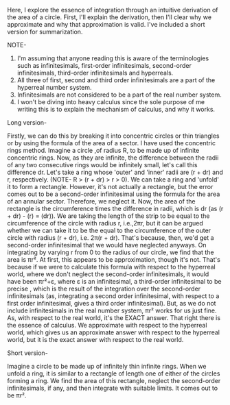 Here, I explore the essence of integration through an intuitive derivation of the area of a circle. First, I'll explain the derivation, then I'll clear why we approximate and why that approximation is valid. I've included a short version for summarization.

NOTE-
1) I'm assuming that anyone reading this is aware of the terminologies such as infinitesimals, first-order infinitesimals, second-order infinitesimals, third-order infinitesimals and hyperreals.
2) All three of first, second and third order infinitesimals are a part of the hyperreal number system. 
3) Infinitesimals are not considered to be a part of the real number system.
4) I won't be diving into heavy calculus since the sole purpose of me writing this is to explain the mechanism of calculus, and why it works.


Long version-

Firstly, we can do this by breaking it into concentric circles or thin triangles or by using the formula of the area of a sector. I have used the concentric rings method. Imagine a circle ,of radius R, to be made up of infinite concentric rings. Now, as they are infinite, the difference between the radii of any two consecutive rings would be infinitely small, let's call this difference dr. Let's take a ring whose 'outer' and 'inner' radii are (r + dr) and r, respectively. (NOTE- R > (r + dr) > r > 0). We can take a ring and 'unfold' it to form a rectangle. However, it's not actually a rectangle, but the error comes out to be a second-order infinitesimal using the formula for the area of an annular sector. Therefore, we neglect it. Now, the area of the rectangle is the circumference times the difference in radii, which is dr (as (r + dr) - (r) = (dr)). We are taking the length of the strip to be equal to the circumference of the circle with radius r, i.e.,2πr, but it can be argued whether we can take it to be the equal to the circumference of the outer circle with radius (r + dr), i.e. 2π(r + dr). That's because, then, we'd get a second-order infinitesimal that we would have neglected anyways. On integrating by varying r from 0 to the radius of our circle, we find that the area is πr². At first, this appears to be approximation, though it's not. That's because if we were to calculate this formula with respect to the hyperreal world, where we don't neglect the second-order infinitesimals, it would have been πr²+ε, where ε is an infinitesimal, a third-order infinitesimal to be precise , which is the result of the integration over the second-order infinitesimals (as, integrating a second order infinitesimal, with respect to a first order infinitesimal, gives a third order infinitesimal). But, as we do not include infinitesimals in the real number system, πr² works for us just fine. As, with respect to the real world, it's the EXACT answer. That right there is the essence of calculus. We approximate with respect to the hyperreal world, which gives us an approximate answer with respect to the hyperreal world, but it is the exact answer with respect to the real world.


 
Short version-

Imagine a circle to be made up of infinitely thin infinite rings. When we unfold a ring, it is similar to a rectangle of length one of either of the circles forming a ring. We find the area of this rectangle, neglect the second-order infinitesimals, if any, and then integrate with suitable limits. It comes out to be πr².










